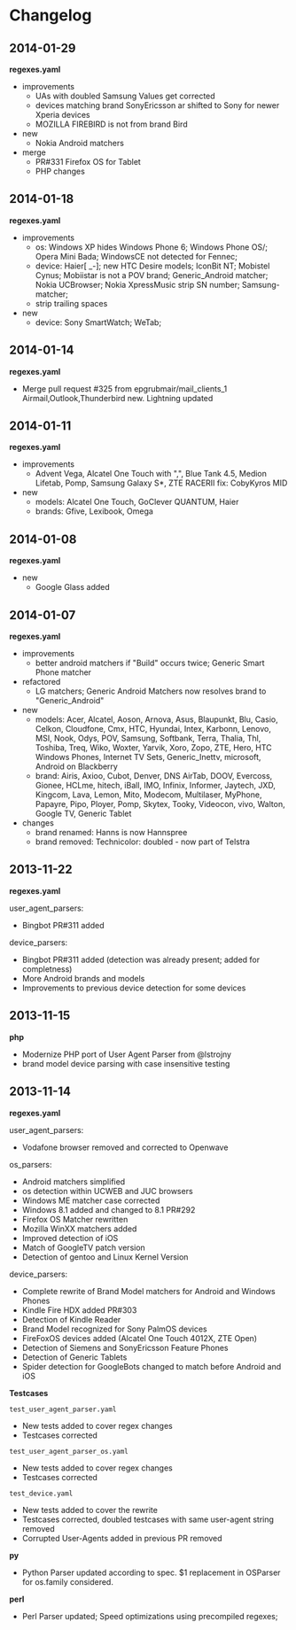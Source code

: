 # Changelog

## 2014-01-29

**regexes.yaml**

- improvements
  - UAs with doubled Samsung Values get corrected
  - devices matching brand SonyEricsson ar shifted to Sony for newer Xperia devices
  - MOZILLA FIREBIRD is not from brand Bird
- new
  - Nokia Android matchers
- merge
  - PR#331 Firefox OS for Tablet
  - PHP changes

## 2014-01-18

**regexes.yaml**

- improvements 
  - os: Windows XP hides Windows Phone 6; Windows Phone OS/; Opera Mini Bada; WindowsCE not detected for Fennec;
  - device: Haier[ _\-]; new HTC Desire models; IconBit NT; Mobistel Cynus; Mobiistar is not a POV brand; Generic_Android matcher; Nokia UCBrowser; Nokia XpressMusic strip SN number; Samsung- matcher;
  - strip trailing spaces
- new 
  - device: Sony SmartWatch; WeTab;

## 2014-01-14

**regexes.yaml**

- Merge pull request #325 from epgrubmair/mail_clients_1
  Airmail,Outlook,Thunderbird new. Lightning updated

## 2014-01-11

**regexes.yaml**

- improvements 
  - Advent Vega, Alcatel One Touch with ",", Blue Tank 4.5, Medion Lifetab, Pomp, Samsung Galaxy S*, ZTE RACERII fix: CobyKyros MID
- new 
  - models: Alcatel One Touch, GoClever QUANTUM, Haier
  - brands: Gfive, Lexibook, Omega

## 2014-01-08

**regexes.yaml**

- new
  - Google Glass added

## 2014-01-07

**regexes.yaml**

- improvements 
  - better android matchers if "Build" occurs twice; Generic Smart Phone matcher
- refactored
  - LG matchers; Generic Android Matchers now resolves brand to "Generic_Android"
- new 
  - models: Acer, Alcatel, Aoson, Arnova, Asus, Blaupunkt, Blu, Casio, Celkon, Cloudfone, Cmx, HTC, Hyundai, Intex, Karbonn, Lenovo, MSI, Nook, Odys, POV, Samsung, Softbank, Terra, Thalia, Thl, Toshiba, Treq, Wiko, Woxter, Yarvik, Xoro, Zopo, ZTE, Hero, HTC Windows Phones, Internet TV Sets, Generic_Inettv, microsoft, Android on Blackberry
  - brand: Airis, Axioo, Cubot, Denver, DNS AirTab, DOOV, Evercoss, Gionee, HCLme, hitech, iBall, IMO, Infinix, Informer, Jaytech, JXD, Kingcom, Lava, Lemon, Mito, Modecom, Multilaser, MyPhone, Papayre, Pipo, Ployer, Pomp, Skytex, Tooky, Videocon, vivo, Walton, Google TV, Generic Tablet
- changes
  - brand renamed: Hanns is now Hannspree
  - brand removed: Technicolor: doubled - now part of Telstra 

## 2013-11-22

**regexes.yaml**

user_agent_parsers:

- Bingbot PR#311 added

device_parsers:

- Bingbot PR#311 added (detection was already present; added for completness)
- More Android brands and models 
- Improvements to previous device detection for some devices

## 2013-11-15

**php**

- Modernize PHP port of User Agent Parser from @lstrojny 
- brand model device parsing with case insensitive testing

## 2013-11-14

**regexes.yaml**

user_agent_parsers:

- Vodafone browser removed and corrected to Openwave

os_parsers:

- Android matchers simplified
- os detection within UCWEB and JUC browsers
- Windows ME matcher case corrected
- Windows 8.1 added and changed to 8.1 PR#292
- Firefox OS Matcher rewritten
- Mozilla WinXX matchers added
- Improved detection of iOS
- Match of GoogleTV patch version
- Detection of gentoo and Linux Kernel Version

device_parsers:

- Complete rewrite of Brand Model matchers for Android and Windows Phones
- Kindle Fire HDX added PR#303
- Detection of Kindle Reader
- Brand Model recognized for Sony PalmOS devices
- FireFoxOS devices added (Alcatel One Touch 4012X, ZTE Open)
- Detection of Siemens and SonyEricsson Feature Phones
- Detection of Generic Tablets
- Spider detection for GoogleBots changed to match before Android and iOS

**Testcases**

`test_user_agent_parser.yaml`

- New tests added to cover regex changes
- Testcases corrected

`test_user_agent_parser_os.yaml` 

- New tests added to cover regex changes
- Testcases corrected

`test_device.yaml`

- New tests added to cover the rewrite
- Testcases corrected, doubled testcases with same user-agent string removed
- Corrupted User-Agents added in previous PR removed

**py**

- Python Parser updated according to spec. $1 replacement in OSParser for os.family considered.

**perl**

- Perl Parser updated; Speed optimizations using precompiled regexes;
